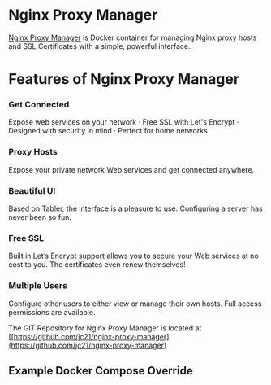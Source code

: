 # Nginx Proxy Manager

[Nginx Proxy Manager](https://[https://nginxproxymanager.com/](https://nginxproxymanager.com/))  is  Docker container for managing Nginx proxy hosts and SSL Certificates with a simple, powerful interface.
 
# Features of Nginx Proxy Manager
 
### Get Connected
Expose web services on your network · Free SSL with Let's Encrypt · Designed with security in mind · Perfect for home networks

### Proxy Hosts
Expose your private network Web services and get connected anywhere.

### Beautiful UI
Based on Tabler, the interface is a pleasure to use. Configuring a server has never been so fun.

### Free SSL
Built in Let’s Encrypt support allows you to secure your Web services at no cost to you. The certificates even renew themselves!

### Multiple Users
Configure other users to either view or manage their own hosts. Full access permissions are available.

The GIT Repository for Nginx Proxy Manager is located at [[https://github.com/jc21/nginx-proxy-manager](https://github.com/jc21/nginx-proxy-manager)

## Example Docker Compose Override



<!--stackedit_data:
eyJoaXN0b3J5IjpbMTYzMDkyMjIyNiwtNzA1Mjk2MDYwLDExNz
A4MTYxNzgsLTIyMDM4MjQwM119
-->